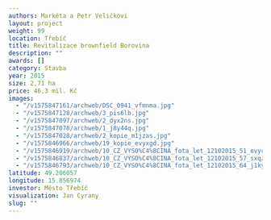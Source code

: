 ```yaml
---
authors: Markéta a Petr Veličkovi
layout: project
weight: 99
location: Třebíč
title: Revitalizace brownfield Borovina
description: ""
awards: []
category: Stavba
year: 2015
size: 2,71 ha
price: 46,3 mil. Kč
images:
  - "/v1575847161/archweb/DSC_0941_vfmnma.jpg"
  - "/v1575847128/archweb/3_pis6lb.jpg"
  - "/v1575847097/archweb/2_dyx2ns.jpg"
  - "/v1575847078/archweb/1_j8y44q.jpg"
  - "/v1575847028/archweb/2_kopie_m1jzas.jpg"
  - "/v1575846966/archweb/19_kopie_evyxgd.jpg"
  - "/v1575846919/archweb/10_CZ_VYSO%C4%8CINA_fota_let_12102015_51_evyc7l.jpg"
  - "/v1575846837/archweb/10_CZ_VYSO%C4%8CINA_fota_let_12102015_57_sxqzxh.jpg"
  - "/v1575846793/archweb/10_CZ_VYSO%C4%8CINA_fota_let_12102015_64_j1kyhp.jpg"
latitude: 49.206057
longitude: 15.856974
investor: Město Třebíč
visualization: Jan Cyrany
slug: ""
---
```

